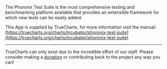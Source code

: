 The Phoronix Test Suite is the most comprehensive testing and benchmarking platform available that provides an extensible framework for which new tests can be easily added.

This App is supplied by TrueCharts, for more information visit the manual: [https://truecharts.org/charts/incubator/phoronix-test-suite](https://truecharts.org/charts/incubator/phoronix-test-suite)

---

TrueCharts can only exist due to the incredible effort of our staff.
Please consider making a [donation](https://truecharts.org/about/sponsor) or contributing back to the project any way you can!
